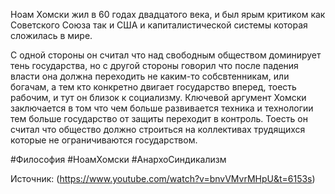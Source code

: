 Ноам Хомски жил в 60 годах двадцатого века, и был ярым критиком как Советского Союза так и США и капиталистической системы которая сложилась в мире. 

С одной стороны он считал что над свободным обществом доминирует тень государства, но с другой стороны говорил что после падения власти она должна переходить не каким-то собсвтенникам, или богачам, а тем кто конкретно двигает государство вперед, тоесть рабочим, и тут он близок к социализму. Ключевой аргумент Хомски заключается в том что чем больше развивается техника и технологии тем больше государство от защиты переходит в контроль. Тоесть он считал что общество должно строиться на коллективах трудящихся которые не ограничиваются государством. 

#Философия #НоамХомски #АнархоСиндикализм

Источник: (https://www.youtube.com/watch?v=bnvVMvrMHpU&t=6153s)
